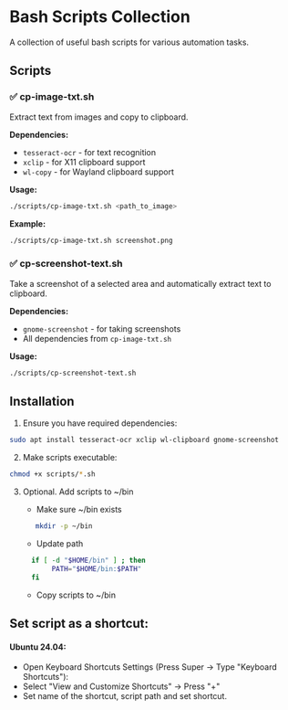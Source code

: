 # Bash Scripts Collection

A collection of useful bash scripts for various automation tasks.

## Scripts

### ✅ cp-image-txt.sh

Extract text from images and copy to clipboard.

**Dependencies:**
- `tesseract-ocr` - for text recognition
- `xclip` - for X11 clipboard support
- `wl-copy` - for Wayland clipboard support

**Usage:**
```bash
./scripts/cp-image-txt.sh <path_to_image>
```

**Example:**
```bash
./scripts/cp-image-txt.sh screenshot.png
```

### ✅ cp-screenshot-text.sh

Take a screenshot of a selected area and automatically extract text to clipboard.

**Dependencies:**
- `gnome-screenshot` - for taking screenshots
- All dependencies from `cp-image-txt.sh`

**Usage:**
```bash
./scripts/cp-screenshot-text.sh
```

## Installation

1. Ensure you have required dependencies:
```bash
sudo apt install tesseract-ocr xclip wl-clipboard gnome-screenshot
```

2. Make scripts executable:
```bash
chmod +x scripts/*.sh
```
3. Optional. Add scripts to ~/bin
   
   - Make sure ~/bin exists
   ```bash
      mkdir -p ~/bin
   ```
   - Update path
   ```bash
     if [ -d "$HOME/bin" ] ; then
          PATH="$HOME/bin:$PATH"
     fi
   ```
   - Copy scripts to ~/bin
## Set script as a shortcut:
#### Ubuntu 24.04:
- Open Keyboard Shortcuts Settings (Press Super → Type "Keyboard Shortcuts"):
- Select "View and Customize Shortcuts" → Press "+"
- Set name of the shortcut, script path and set shortcut.

